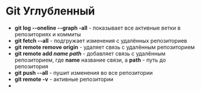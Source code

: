 # Git Углубленный
* **git log --oneline --graph -all** - показывает все активные ветки в репозиториях и коммиты
* **git fetch --all** - подгружает изменения с удалённых репозиториев
* **git remote remove origin** - удаляет связь с удалённым репозиторием
* **git remote add *name* *path*** - добавляет связь с удалённым репозиторием, где **name** название связи, а **path** - путь до репозитория
* **git push --all** - пушит изменения во все репозитории
* **git remote -v** - активные репозитории
* 